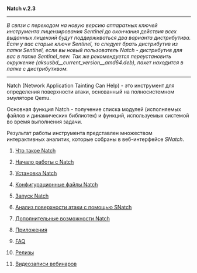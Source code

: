 
**Natch v.2.3**

____
_В связи с переходом на новую версию аппаратных ключей инструмента лицензирования Sentinel до окончания действия всех выданных лицензий будут поддерживаться два варианта дистрибутива. Если у вас старые ключи Sentinel, то следует брать дистрибутив из папки Sentinel, если вы новый пользователь Natch - дистрибутив для вас в папке Sentinel_new. Так же рекомендуется переустановить окружение (aksusbd__current_version__amd64.deb), пакет находится в папке с дистрибутивом._
____

Natch (Network Application Tainting Can Help) - это инструмент для определения поверхности атаки, основанный на полносистемном эмуляторе Qemu.

Основная функция Natch - получение списка модулей (исполняемых файлов и динамических библиотек) и функций, используемых системой во время выполнения задачи.

Результат работы инструмента представлен множеством интерактивных аналитик, которые собраны в веб-интерфейсе *SNatch*.

1. [Что такое Natch](1_natch.md)

1. [Начало работы с Natch](2_quickstart.md)

1. [Установка Natch](3_setup.md)

1. [Конфигурационные файлы Natch](4_configs.md)

1. [Запуск Natch](5_launch.md)

1. [Анализ поверхности атаки с помощью SNatch](6_snatch.md)

1. [Дополнительные возможности Natch](7_additional.md)

1. [Приложения](8_appendix.md)

1. [FAQ](2_quickstart.md#faq)

1. [Релизы](8_appendix.md#app_releases)

1. [Видеозаписи вебинаров](https://nextcloud.ispras.ru/index.php/s/natch_webinars)




